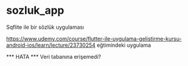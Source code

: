 # sozluk_app

Sqflite ile bir sözlük uygulaması

https://www.udemy.com/course/flutter-ile-uygulama-gelistirme-kursu-android-ios/learn/lecture/23730254 eğtimindeki uygulama

*** HATA *** 
Veri tabanına erişemedi?

